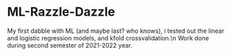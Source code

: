 # ML-Razzle-Dazzle
My first dabble with ML (and maybe last? who knows), i tested out the linear and logistic regression models, and kfold crossvalidation.\n
Work done during second semester of 2021-2022 year.
